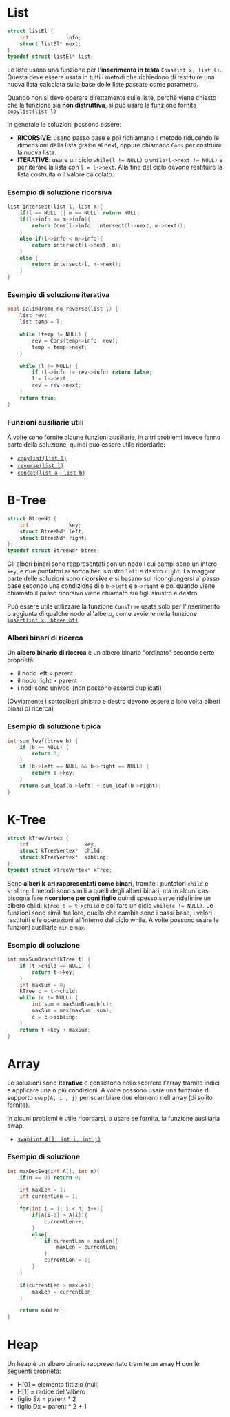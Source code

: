 # List
```c
struct listEl {
    int            info;
    struct listEl* next;
};
typedef struct listEl* list;
```
Le liste usano una funzione per l'**inserimento in testa** `Cons(int x, list l)`. Questa deve essere usata in tutti i metodi che richiedono di restituire una nuova lista calcolata sulla base delle liste passate come parametro.

Quando non si deve operare direttamente sulle liste, perchè viene chiesto che la funzione sia **non distruttiva**, si può usare la funzione fornita `copylist(list l)`

In generale le soluzioni possono essere:
- **RICORSIVE**: usano passo base e poi richiamano il metodo riducendo le dimensioni della lista grazie al next, oppure chiamano `Cons` per costruire la nuova lista.
- **ITERATIVE**: usare un ciclo `while(l != NULL)` o `while(l->next != NULL)` e per iterare la lista con `l = l->next`. Alla fine del ciclo devono restituire la lista costruita o il valore calcolato.

### Esempio di soluzione ricorsiva
```c
list intersect(list l, list m){
    if(l == NULL || m == NULL) return NULL;
    if(l->info == m->info){
        return Cons(l->info, intersect(l->next, m->next));
    }
    else if(l->info < m->info){
        return intersect(l->next, m);
    }
    else {
        return intersect(l, m->next);
    }
}
```

### Esempio di soluzione iterativa
```c
bool palindrome_no_reverse(list l) {
    list rev;
    list temp = l;

    while (temp != NULL) {
        rev = Cons(temp->info, rev);
        temp = temp->next;
    }

    while (l != NULL) {
        if (l->info != rev->info) return false;
        l = l->next;
        rev = rev->next;
    }
    return true;
}
```

### Funzioni ausiliarie utili
A volte sono fornite alcune funzioni ausiliarie, in altri problemi invece fanno parte della soluzione, quindi può essere utile ricordarle:
- [`copylist(list l)`](list.c#L44)
- [`reverse(list l)`](list.c#L52)
- [`concat(list a, list b)`](list.c#L61)


# B-Tree
```c
struct BtreeNd {
    int             key;
    struct BtreeNd* left;
    struct BtreeNd* right;
};
typedef struct BtreeNd* btree;
```
Gli alberi binari sono rappresentati con un nodo i cui campi sono un intero `key`, e due puntatori ai sottoalberi sinistro `left` e destro `right`. La maggior parte delle soluzioni sono **ricorsive** e si basano sul ricongiungersi al passo base secondo una condizione di `b` `b->left` e `b->right` e poi quando viene chiamato il passo ricorsivo viene chiamato sui figli sinistro e destro.

Può essere utile utilizzare la funzione `ConsTree` usata solo per l'inserimento o aggiunta di qualche nodo all'albero, come avviene nella funzione  [`insert(int x, btree bt)`](bTree.c#L152)

### Alberi binari di ricerca
Un **albero binario di ricerca** è un albero binario "ordinato" secondo certe proprietà:
- il nodo left < parent
- il nodo right > parent
- i nodi sono univoci (non possono esserci duplicati)

(Ovviamente i sottoalberi sinistro e destro devono essere a loro volta alberi binari di ricerca)

### Esempio di soluzione tipica
```c
int sum_leaf(btree b) {
    if (b == NULL) {
        return 0;
    }
    if (b->left == NULL && b->right == NULL) {
        return b->key;
    }
    return sum_leaf(b->left) + sum_leaf(b->right);
}
```


# K-Tree
```c
struct kTreeVertex {
    int                  key;
    struct kTreeVertex*  child;
    struct kTreeVertex*  sibling;
};
typedef struct kTreeVertex* kTree;
```
Sono **alberi k-ari rappresentati come binari**, tramite i puntatori `child` e `sibling`. I metodi sono simili a quelli degli alberi binari, ma in alcuni casi bisogna fare **ricorsione per ogni figlio** quindi spesso serve ridefinire un albero child: `kTree c = t->child` e poi fare un ciclo `while(c != NULL)`. Le funzioni sono simili tra loro, quello che cambia sono i passi base, i valori restituiti e le operazioni all'interno del ciclo while. A volte possono usare le funzioni ausiliarie `min` e `max`.

### Esempio di soluzione
```c
int maxSumBranch(kTree t) {
    if (t->child == NULL) {
        return t->key;
    }
    int maxSum = 0;
    kTree c = t->child;
    while (c != NULL) {
        int sum = maxSumBranch(c);
        maxSum = max(maxSum, sum);
        c = c->sibling;
    }
    return t->key + maxSum;
}
```

# Array
Le soluzioni sono **iterative** e consistono nello scorrere l'array tramite indici e applicare una  o più condizioni.
A volte possono usare una funzione di supporto `swap(A, i , j)` per scambiare due elementi nell'array (di solito fornita).

In alcuni problemi è utile ricordarsi, o usare se fornita, la funzione ausiliaria swap:
- [`swap(int A[], int i, int j)`](array.c#L9) 


### Esempio di soluzione
```c
int maxDecSeq(int A[], int n){
    if(n == 0) return 0;

    int maxLen = 1;
    int currentLen = 1;

    for(int i = 1; i < n; i++){
        if(A[i-1] > A[i]){
            currentLen++;
        }
        else{
            if(currentLen > maxLen){
                maxLen = currentLen;
            }
            currentLen = 1;
        }
    }

    if(currentLen > maxLen){
        maxLen = currentLen;
    }

    return maxLen;
}
```

# Heap
Un heap è un albero binario rappresentato tramite un array H con le seguenti proprietà:
- H[0] = elemento fittizio (null)
- H[1] = radice dell'albero
- figlio Sx = parent * 2
- figlio Dx = parent * 2 + 1
